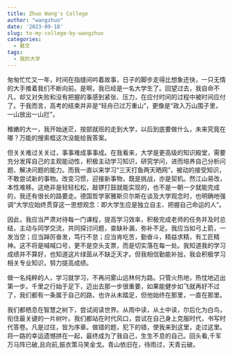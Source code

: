 ```yaml
---
title: Zhuo Wang's College
author: "wangzhuo"
date: '2023-09-18'
slug: to-my-college-by-wangzhuo
categories:
  - 散文
tags:
  - 我的大学
---
```



匆匆忙忙又一年，时间在指缝间吟着故事，日子的脚步走得比想象还快，一只无情的大手推着我们不断向前。是啊，我已经是一名大学生了。回望过去，我自命不凡，却又对失败和没有把握的事感到紧张、压力，在应付时间的过程中被时间应付了。于我而言，高考的结束并非是“轻舟已过万重山”，更像是“政入万山围子里，一山放出一山拦”。

稚嫩的大一，我开始迷茫，按部就班的走到大学，以后到底要做什么，未来究竟在哪？万能的搜索框这次没能给我答案。

但关关难过关关过，事事难成事事成。在我看来，大学是更高级的知识殿堂，需要充分发挥自己的主观能动性，积极主动学习知识，研究学问，进而培养自己分析问题、解决问题的能力。而我一直以来学习“三天打鱼两天晒网”，被动的接受知识，不敢尝试新的事物。改变习惯，迎接新事物，既是挑战，亦是契机。然江山易改，本性难移。这绝非是轻轻松松，敲锣打鼓就能实现的，也不是一朝一夕就能完成的，我还有很长的路要走。德国哲学家雅斯贝尔斯在谈及大学观念时，也明确地强调“大学应始终贯穿这一思想观念：即大学生应是独立自主、把握自己命运的人”。

因此，我应当严肃对待每一门课程，提高学习效率，积极完成老师的任务并及时总结，主动与同学交流，共同探讨问题，查缺补漏，弥补不足。我应当如弓上箭，一发当空；应当踔厉奋发，笃行不怠；应当肯吃苦，勤奋斗，精益求精，有工匠精神。这不将是喊喊口号，更不是空头支票，而是切实落在每一处。我知道我的学习成绩并不算好，也知道这片绿茵从不缺乏天才。但我相信勤能补拙，我会积极学习相关专业知识，努力提高成绩。

做一名纯粹的人，学习就学习，不再问雾山远林何为路。只管火热地，热忱地迈出第一步。千里之行始于足下，迈出去那一步很重要，如果能健步如飞就再好不过了，我们都有一条属于自己的路，也许从未踏足，但他始终在那里，一直在那里。

我们都栖息在智慧之树下，尝试阅读世界。从雨中读，从土中读，尔后化为白鸟，衔住最关键的一片树叶。我们都站在时代风口，尝试在自己身上克服时代，书写时代答卷。凡是过往，皆为序章。做错的题，犯下的错，使我来到这里，走过这里。将一路的幸运遗憾拼在一起，最终成为了我自己，生生不息的自己。回头看,千军万马阵已破,且向前,振衣策马笑金戈。青山依旧在，待雨过，天青云破。
